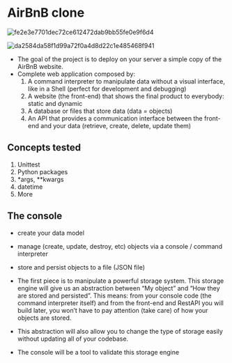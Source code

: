 # AirBnB clone

![fe2e3e7701dec72ce612472dab9bb55fe0e9f6d4](https://github.com/waltertaya/AirBnB_clone/assets/126944679/b10087d1-e78b-4b48-b4e5-94e6f5e0411e)

![da2584da58f1d99a72f0a4d8d22c1e485468f941](https://github.com/waltertaya/AirBnB_clone/assets/126944679/260afeea-843f-47f8-9512-d805c7be16e3)

- The goal of the project is to deploy on your server a simple copy of the AirBnB website.
- Complete web application composed by:
	1. A command interpreter to manipulate data without a visual interface, like in a Shell (perfect for 			development and debugging)
	2. A website (the front-end) that shows the final product to everybody: static and dynamic
	3. A database or files that store data (data = objects)
	4. An API that provides a communication interface between the front-end and your data (retrieve, create, delete, update them)
	
## Concepts tested
1. Unittest
2. Python packages
3. *args, **kwargs
4. datetime
5. More


## The console
- create your data model
- manage (create, update, destroy, etc) objects via a console / command interpreter
- store and persist objects to a file (JSON file)

- The first piece is to manipulate a powerful storage system. This storage engine will give us an abstraction between “My object” and “How they are stored and persisted”. This means: from your console code (the command interpreter itself) and from the front-end and RestAPI you will build later, you won’t have to pay attention (take care) of how your objects are stored.

- This abstraction will also allow you to change the type of storage easily without updating all of your codebase.

- The console will be a tool to validate this storage engine
